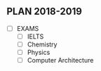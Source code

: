 ## PLAN 2018-2019

 * [ ] EXAMS
      * [ ] IELTS
      * [ ] Chemistry
      * [ ] Physics
      * [ ] Computer Architecture

